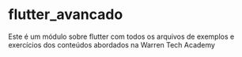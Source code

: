 # flutter_avancado
Este é um módulo sobre flutter com todos os arquivos de exemplos e exercícios dos conteúdos abordados na Warren Tech Academy
